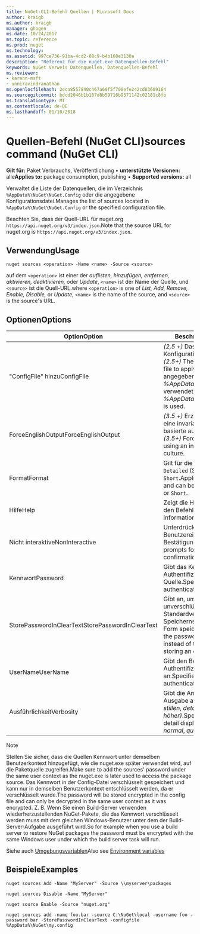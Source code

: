 ```yaml
---
title: NuGet-CLI-Befehl Quellen | Microsoft Docs
author: kraigb
ms.author: kraigb
manager: ghogen
ms.date: 10/24/2017
ms.topic: reference
ms.prod: nuget
ms.technology: 
ms.assetid: 997ce736-91ba-4cd2-88c9-b4b168e3130a
description: "Referenz für die nuget.exe Datenquellen-Befehl"
keywords: NuGet Verweis Datenquellen, Datenquellen-Befehl
ms.reviewer:
- karann-msft
- unniravindranathan
ms.openlocfilehash: 2eca8557840c467a60f5f708efe242cd83609164
ms.sourcegitcommit: bdcd2046b1b187d8b59716b9571142c02181c8fb
ms.translationtype: MT
ms.contentlocale: de-DE
ms.lasthandoff: 01/10/2018
---
```

# <a name="sources-command-nuget-cli"></a><span data-ttu-id="1680d-104">Quellen-Befehl (NuGet CLI)</span><span class="sxs-lookup"><span data-stu-id="1680d-104">sources command (NuGet CLI)</span></span>

<span data-ttu-id="1680d-105">**Gilt für:** Paket Verbrauchs, Veröffentlichung &bullet; **unterstützte Versionen:** alle</span><span class="sxs-lookup"><span data-stu-id="1680d-105">**Applies to:** package consumption, publishing &bullet; **Supported versions:** all</span></span>

<span data-ttu-id="1680d-106">Verwaltet die Liste der Datenquellen, die im Verzeichnis `%AppData%\NuGet\NuGet.Config` oder die angegebene Konfigurationsdatei.</span><span class="sxs-lookup"><span data-stu-id="1680d-106">Manages the list of sources located in `%AppData%\NuGet\NuGet.Config` or the specified configuration file.</span></span>

<span data-ttu-id="1680d-107">Beachten Sie, dass der Quell-URL für nuget.org `https://api.nuget.org/v3/index.json`.</span><span class="sxs-lookup"><span data-stu-id="1680d-107">Note that the source URL for nuget.org is `https://api.nuget.org/v3/index.json`.</span></span>

## <a name="usage"></a><span data-ttu-id="1680d-108">Verwendung</span><span class="sxs-lookup"><span data-stu-id="1680d-108">Usage</span></span>

```
nuget sources <operation> -Name <name> -Source <source>
```

<span data-ttu-id="1680d-109">auf dem `<operation>` ist einer der *auflisten, hinzufügen, entfernen, aktivieren, deaktivieren,* oder *Update*, `<name>` ist der Name der Quelle, und `<source>` ist die Quell-URL.</span><span class="sxs-lookup"><span data-stu-id="1680d-109">where `<operation>` is one of *List, Add, Remove, Enable, Disable,* or *Update*, `<name>` is the name of the source, and `<source>` is the source's URL.</span></span>

## <a name="options"></a><span data-ttu-id="1680d-110">Optionen</span><span class="sxs-lookup"><span data-stu-id="1680d-110">Options</span></span>

| <span data-ttu-id="1680d-111">Option</span><span class="sxs-lookup"><span data-stu-id="1680d-111">Option</span></span> | <span data-ttu-id="1680d-112">Beschreibung</span><span class="sxs-lookup"><span data-stu-id="1680d-112">Description</span></span> |
| --- | --- |
| <span data-ttu-id="1680d-113">"ConfigFile" hinzu</span><span class="sxs-lookup"><span data-stu-id="1680d-113">ConfigFile</span></span> | <span data-ttu-id="1680d-114">*(2,5 +)*  Das NuGet-Konfigurationsdatei angewendet.</span><span class="sxs-lookup"><span data-stu-id="1680d-114">*(2.5+)* The NuGet configuration file to apply.</span></span> <span data-ttu-id="1680d-115">Wenn nicht angegeben, *%AppData%\NuGet\NuGet.Config* verwendet wird.</span><span class="sxs-lookup"><span data-stu-id="1680d-115">If not specified, *%AppData%\NuGet\NuGet.Config* is used.</span></span> |
| <span data-ttu-id="1680d-116">ForceEnglishOutput</span><span class="sxs-lookup"><span data-stu-id="1680d-116">ForceEnglishOutput</span></span> | <span data-ttu-id="1680d-117">*(3.5 +)*  Erzwingt nuget.exe über eine invariante Kultur Englisch-basierte ausgeführt werden.</span><span class="sxs-lookup"><span data-stu-id="1680d-117">*(3.5+)* Forces nuget.exe to run using an invariant, English-based culture.</span></span> |
| <span data-ttu-id="1680d-118">Format</span><span class="sxs-lookup"><span data-stu-id="1680d-118">Format</span></span> | <span data-ttu-id="1680d-119">Gilt für die `list` Aktion und kann `Detailed` (Standard) oder `Short`.</span><span class="sxs-lookup"><span data-stu-id="1680d-119">Applies to the `list` action and can be `Detailed` (the default) or `Short`.</span></span> |
| <span data-ttu-id="1680d-120">Hilfe</span><span class="sxs-lookup"><span data-stu-id="1680d-120">Help</span></span> | <span data-ttu-id="1680d-121">Zeigt die Hilfe Informationen für den Befehl.</span><span class="sxs-lookup"><span data-stu-id="1680d-121">Displays help information for the command.</span></span> |
| <span data-ttu-id="1680d-122">Nicht interaktive</span><span class="sxs-lookup"><span data-stu-id="1680d-122">NonInteractive</span></span> | <span data-ttu-id="1680d-123">Unterdrückt aufforderungen für Benutzereingaben oder Bestätigungen an.</span><span class="sxs-lookup"><span data-stu-id="1680d-123">Suppresses prompts for user input or confirmations.</span></span> |
| <span data-ttu-id="1680d-124">Kennwort</span><span class="sxs-lookup"><span data-stu-id="1680d-124">Password</span></span> | <span data-ttu-id="1680d-125">Gibt das Kennwort für die Authentifizierung mit der Quelle.</span><span class="sxs-lookup"><span data-stu-id="1680d-125">Specifies the password for authenticating with the source.</span></span> |
| <span data-ttu-id="1680d-126">StorePasswordInClearText</span><span class="sxs-lookup"><span data-stu-id="1680d-126">StorePasswordInClearText</span></span> | <span data-ttu-id="1680d-127">Gibt an, um das Kennwort in unverschlüsselter Text statt das Standardverhalten des Speicherns von verschlüsselter Form speichern.</span><span class="sxs-lookup"><span data-stu-id="1680d-127">Indicates to store the password in unencrypted text instead of the default behavior of storing an encrypted form.</span></span> |
| <span data-ttu-id="1680d-128">UserName</span><span class="sxs-lookup"><span data-stu-id="1680d-128">UserName</span></span> | <span data-ttu-id="1680d-129">Gibt den Benutzernamen für die Authentifizierung mit der Quelle an.</span><span class="sxs-lookup"><span data-stu-id="1680d-129">Specifies the user name for authenticating with the source.</span></span> |
| <span data-ttu-id="1680d-130">Ausführlichkeit</span><span class="sxs-lookup"><span data-stu-id="1680d-130">Verbosity</span></span> | <span data-ttu-id="1680d-131">Gibt die Anzahl der Details in der Ausgabe angezeigt: *normalen*, *stillen*, *detaillierte (2.5 und höher)*.</span><span class="sxs-lookup"><span data-stu-id="1680d-131">Specifies the amount of detail displayed in the output: *normal*, *quiet*, *detailed (2.5+)*.</span></span> |

> [!Note]
> <span data-ttu-id="1680d-132">Stellen Sie sicher, dass die Quellen Kennwort unter demselben Benutzerkontext hinzugefügt, wie die nuget.exe später verwendet wird, auf die Paketquelle zugreifen.</span><span class="sxs-lookup"><span data-stu-id="1680d-132">Make sure to add the sources' password under the same user context as the nuget.exe is later used to access the package source.</span></span> <span data-ttu-id="1680d-133">Das Kennwort in der Config-Datei verschlüsselt gespeichert und kann nur in demselben Benutzerkontext entschlüsselt werden, da er verschlüsselt wurde.</span><span class="sxs-lookup"><span data-stu-id="1680d-133">The password will be stored encrypted in the config file and can only be decrypted in the same user context as it was encrypted.</span></span> <span data-ttu-id="1680d-134">Z. B. Wenn Sie einen Build-Server verwenden wiederherzustellenden NuGet-Pakete, die das Kennwort verschlüsselt werden muss mit dem gleichen Windows-Benutzer unter dem der Build-Server-Aufgabe ausgeführt wird.</span><span class="sxs-lookup"><span data-stu-id="1680d-134">So for example when you use a build server to restore NuGet packages the password must be encrypted with the same Windows user under which  the build server task will run.</span></span>

<span data-ttu-id="1680d-135">Siehe auch [Umgebungsvariablen](cli-ref-environment-variables.md)</span><span class="sxs-lookup"><span data-stu-id="1680d-135">Also see [Environment variables](cli-ref-environment-variables.md)</span></span>

## <a name="examples"></a><span data-ttu-id="1680d-136">Beispiele</span><span class="sxs-lookup"><span data-stu-id="1680d-136">Examples</span></span>

```
nuget sources Add -Name "MyServer" -Source \\myserver\packages

nuget sources Disable -Name "MyServer"

nuget source Enable -Source "nuget.org"

nuget sources add -name foo.bar -source C:\NuGet\local -username foo -password bar -StorePasswordInClearText -configfile %AppData%\NuGet\my.config
```
